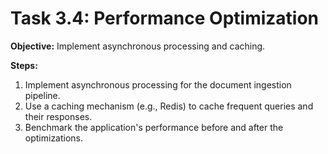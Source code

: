 # Task 3.4: Performance Optimization

**Objective:** Implement asynchronous processing and caching.

**Steps:**

1.  Implement asynchronous processing for the document ingestion pipeline.
2.  Use a caching mechanism (e.g., Redis) to cache frequent queries and their responses.
3.  Benchmark the application's performance before and after the optimizations.
